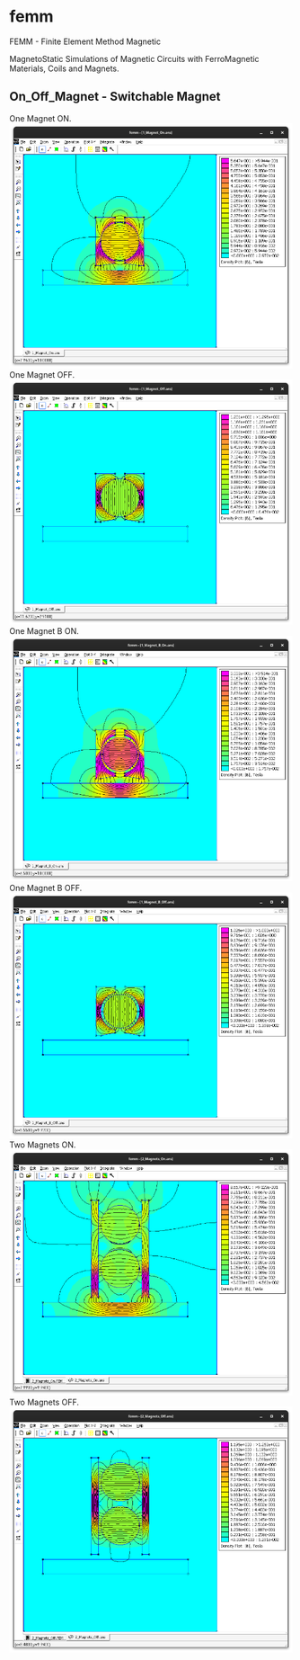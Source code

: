 # femm

FEMM - Finite Element Method Magnetic

MagnetoStatic Simulations of Magnetic Circuits with FerroMagnetic Materials, Coils and Magnets.

## On_Off_Magnet - Switchable Magnet
One Magnet ON.
![One Magnet ON](Magnet_ON.png)
One Magnet OFF.
![One Magnet OFF](Magnet_OFF.png)
One Magnet B ON.
![One Magnet B ON](Magnet_B_ON.png)
One Magnet B OFF.
![One Magnet B OFF](Magnet_B_OFF.png)
Two Magnets ON.
![Two Magnets ON](2_Magnets_ON.png)
Two Magnets OFF.
![Two Magnets OFF](2_Magnets_OFF.png)
